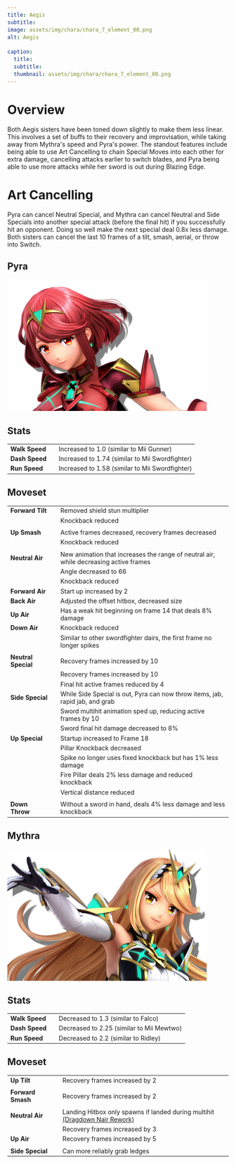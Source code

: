 ```yaml
---
title: Aegis
subtitle: 
image: assets/img/chara/chara_7_element_00.png
alt: Aegis

caption:
  title:
  subtitle: 
  thumbnail: assets/img/chara/chara_7_element_00.png
---
```


# Overview
Both Aegis sisters have been toned down slightly to make them less linear. This involves a set of buffs to their recovery and improvisation, while taking away from Mythra's speed and Pyra's power. The standout features include being able to use Art Cancelling to chain Special Moves into each other for extra damage, cancelling attacks earlier to switch blades, and Pyra being able to use more attacks while her sword is out during Blazing Edge.

# Art Cancelling
Pyra can cancel Neutral Special, and Mythra can cancel Neutral and Side Specials into another special attack (before the final hit) if you successfully hit an opponent. Doing so well make the next special deal 0.8x less damage. Both sisters can cancel the last 10 frames of a tilt, smash, aerial, or throw into Switch.

<div class="col-lg-12 text-center">
	<h2 class="section-heading text-uppercase">Pyra</h2>
</div>
<img class="img-fluid d-block mx-auto" src="assets/img/chara/chara_7_eflame_00.png" alt="">

## Stats

| |  |  |
| :----------- | :-----: | ----------- |
| **Walk Speed** | | Increased to 1.0 (similar to Mii Gunner)  |
| **Dash Speed** | | Increased to 1.74 (similar to Mii Swordfighter)  |
| **Run Speed** | | Increased to 1.58 (similar to Mii Swordfighter)  |
## Moveset

| |  |  |
| :----------- | :-----: | ----------- |
| **Forward Tilt** | | Removed shield stun multiplier |
|  |  | Knockback reduced |
| |  |  |
| **Up Smash** | | Active frames decreased, recovery frames decreased |
|  |  | Knockback reduced |
| |  |  |
| **Neutral Air** | | New animation that increases the range of neutral air, while decreasing active frames |
|  |  | Angle decreased to 66 |
|  |  | Knockback reduced |
| **Forward Air** | | Start up increased by 2 |
| **Back Air** | | Adjusted the offset hitbox, decreased size |
| **Up Air** | | Has a weak hit beginning on frame 14 that deals 8% damage |
| **Down Air** | | Knockback reduced |
| |  | Similar to other swordfighter dairs, the first frame no longer spikes |
| |  |  |
| **Neutral Special** | | Recovery frames increased by 10 |
|  |  | Recovery frames increased by 10 |
|  |  | Final hit active frames reduced by 4|
| **Side Special** | | While Side Special is out, Pyra can now throw items, jab, rapid jab, and grab |
|  |  | Sword multihit animation sped up, reducing active frames by 10 |
|  |  | Sword final hit damage decreased to 8% |
| **Up Special** | | Startup increased to Frame 18 |
|  |  | Pillar Knockback decreased |
|  |  | Spike no longer uses fixed knockback but has 1% less damage |
|  |  | Fire Pillar deals 2% less damage and reduced knockback |
|  |  | Vertical distance reduced |
| |  |  |
| **Down Throw** | | Without a sword in hand, deals 4% less damage and less knockback |



<div class="col-lg-12 text-center">
	<h2 class="section-heading text-uppercase">Mythra</h2>
</div>
<img class="img-fluid d-block mx-auto" src="assets/img/chara/chara_7_elight_00.png" alt="">

## Stats

| |  |  |
| :----------- | :-----: | ----------- |
| **Walk Speed** | | Decreased to 1.3 (similar to Falco)  |
| **Dash Speed** | | Decreased to 2.25 (similar to Mii Mewtwo)  |
| **Run Speed** | | Decreased to 2.2 (similar to Ridley)  |
## Moveset

| |  |  |
| :----------- | :-----: | ----------- |
| **Up Tilt** | | Recovery frames increased by 2 |
| |  |  |
| **Forward Smash** | | Recovery frames increased by 2 |
| |  |  |
| **Neutral Air** |  | Landing Hitbox only spawns if landed during multihit [(Dragdown Nair Rework)](mechanics#Nairs) |
| | | Recovery frames increased by 3 |
| **Up Air** | | Recovery frames increased by 5 |
| |  |  |
| **Side Special** | | Can more reliably grab ledges |